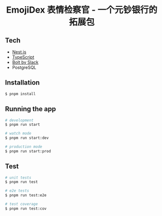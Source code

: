 <h1 align="center">
EmojiDex 表情检察官 - 一个元钞银行的拓展包
</h1>


## Tech

- [Nest.js](https://nestjs.com/)
- [TypeScript](https://www.typescriptlang.org)
- [Bolt by Slack](https://slack.dev/bolt)
- PostgreSQL

## Installation

```bash
$ pnpm install
```

## Running the app

```bash
# development
$ pnpm run start

# watch mode
$ pnpm run start:dev

# production mode
$ pnpm run start:prod
```

## Test

```bash
# unit tests
$ pnpm run test

# e2e tests
$ pnpm run test:e2e

# test coverage
$ pnpm run test:cov
```

